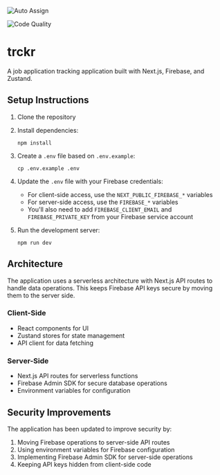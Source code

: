 ![Auto Assign](https://github.com/HireTrckr/hire-trckr-ui/actions/workflows/auto-assign.yml/badge.svg)

![Code Quality](https://github.com/HireTrckr/hire-trckr-ui/actions/workflows/prettify.yml/badge.svg)

# trckr

A job application tracking application built with Next.js, Firebase, and Zustand.

## Setup Instructions

1. Clone the repository
2. Install dependencies:
   ```
   npm install
   ```
3. Create a `.env` file based on `.env.example`:
   ```
   cp .env.example .env
   ```
4. Update the `.env` file with your Firebase credentials:

   - For client-side access, use the `NEXT_PUBLIC_FIREBASE_*` variables
   - For server-side access, use the `FIREBASE_*` variables
   - You'll also need to add `FIREBASE_CLIENT_EMAIL` and `FIREBASE_PRIVATE_KEY` from your Firebase service account

5. Run the development server:
   ```
   npm run dev
   ```

## Architecture

The application uses a serverless architecture with Next.js API routes to handle data operations. This keeps Firebase API keys secure by moving them to the server side.

### Client-Side

- React components for UI
- Zustand stores for state management
- API client for data fetching

### Server-Side

- Next.js API routes for serverless functions
- Firebase Admin SDK for secure database operations
- Environment variables for configuration

## Security Improvements

The application has been updated to improve security by:

1. Moving Firebase operations to server-side API routes
2. Using environment variables for Firebase configuration
3. Implementing Firebase Admin SDK for server-side operations
4. Keeping API keys hidden from client-side code
